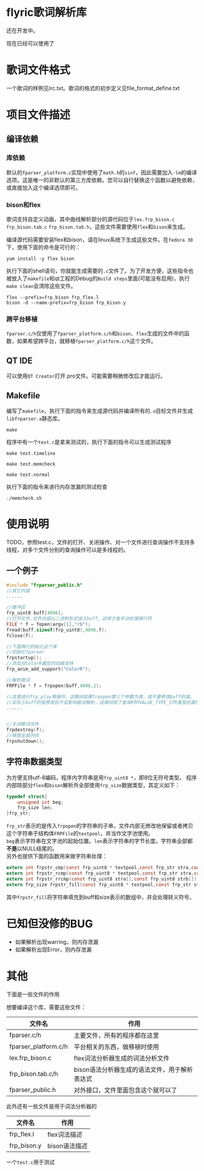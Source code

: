 # flyric歌词解析库

还在开发中。

现在已经可以使用了

# 歌词文件格式
一个歌词的样例见lrc.txt。歌词的格式的初步定义见file_format_define.txt

# 项目文件描述
## 编译依赖
### 库依赖
默认的`fparser_platform.c`实现中使用了`math.h`的`sinf`，因此需要加入`-lm`的编译选项。这是唯一的非默认的第三方库依赖。您可以自行替换这个函数以避免依赖，或直接加入这个编译选项即可。
### bison和flex
歌词支持自定义动画，其中曲线解析部分的源代码位于`lex.frp_bison.c` `frp_bison.tab.c` `frp_bison.tab.h`，这些文件需要使用`flex`和`bison`来生成。

编译源代码需要安装flex和bison，请在linux系统下生成这些文件。在`fedora 30`下，使用下面的命令是可行的：
```
yum install -y flex bison
```
执行下面的shell语句，你就能生成需要的`.c`文件了。为了开发方便，这些指令也被放入了`makefile`和qt工程的Debug的`Build steps`里面(可能没有启用)，执行`make clean`会清除这些文件。
```
flex --prefix=frp_bison frp_flex.l
bison -d --name-prefix=frp_bison frp_bison.y
```
### 跨平台移植
`fparser.c/h`仅使用了`fparser_platform.c/h`和`bison`、`flex`生成的文件中的函数，如果希望跨平台，就移植`fparser_platform.c/h`这个文件。

## QT IDE
可以使用`QT Creator`打开.pro文件。可能需要稍微修改后才能运行。
## Makefile
编写了`makefile`，执行下面的指令来生成源代码并编译所有的`.o`目标文件并生成`libfrparser.a`静态库。
```
make
```
程序中有一个`test.c`是拿来测试的，执行下面的指令可以生成测试程序
```
make test.timeline
```
```
make test.memcheck
```
```
make test.normal
```
执行下面的指令来进行内存泄漏的测试检查
```
./memcheck.sh
```

# 使用说明
TODO，参照test.c，文件的打开、关闭操作、对一个文件进行查询操作不支持多线程，对多个文件分别的查询操作可以是多线程的。
## 一个例子
```c
#include "frparser_public.h"
//其它内容
......

//缓冲区
frp_uint8 buff[4096];
//打开文件,文件内容以二进制形式读入buff，这样才能手动处理换行符
FILE * f = fopen(argv[1],"rb");
fread(buff,sizeof(frp_uint8),4096,f);
fclose(f);

//下面两行初始化这个库
//初始化fparser
frpstartup();
//添加对ColorR属性的动画支持
frp_anim_add_support("ColorR");

//解析歌词
FRPFile * f = frpopen(buff,4096,1);

//这里进行frp_play等操作，这期间如果frpopen第三个参数为真，就不要修改buff的值。
//实际上buff的值修改后不会影响歌词解析，这期间除了查询FRPVALUE_TYPE_STR类型的属性的具体值以外是不会去访问buff的。
......


//关闭歌词文件
frpdestroy(f);
//释放全部内存
frpshutdown();
```

## 字符串数据类型
为方便支持utf-8编码，程序内字符串是用`frp_uint8 *`，即8位无符号类型。
程序内部除部分`flex`和`bison`解析外全部使用`frp_size`数据类型，其定义如下：
```c
typedef struct{
    unsigned int beg;
    frp_size len;
}frp_str;
```
`frp_str`表示的是传入`frpopen`的字符串的子串，文件内部无修改地保留或者拷贝这个字符串于结构体`FRPFile`的`textpool`，并当作文字池使用。  
`beg`表示字符串在文字池的起始位置。`len`表示字符串的字节长度。字符串全部都**不是**以NULL结尾的。  
另外也提供下面的函数用来做字符串处理：
```c
extern int frpstr_cmp(const frp_uint8 * textpool,const frp_str stra,const frp_str strb);
extern int frpstr_rcmp(const frp_uint8 * textpool,const frp_str stra,const frp_uint8 strb[]);
extern int frpstr_rrcmp(const frp_uint8 stra[],const frp_uint8 strb[]);
extern frp_size frpstr_fill(const frp_uint8 * textpool,const frp_str str,frp_uint8 buff[],frp_size size);
```
其中`frpstr_fill`将字符串填充到buff和size表示的数组中，并会处理转义符号。

# 已知但没修的BUG
- 如果解析出现warring，则内存泄漏
- 如果解析出现Error，则内存泄漏
# 其他
下面是一些文件的作用

想要编译这个库，需要这些文件：

文件名|作用
------|------
fparser.c/h|主要文件，所有的程序都在这里
fparser_platform.c/h|平台相关的东西，做移植时使用
lex.frp_bison.c|flex词法分析器生成的词法分析文件
frp_bison.tab.c/h|bison语法分析器生成的语法文件，用于解析表达式
fparser_public.h|对外接口，文件里面包含这个就可以了

此外还有一些文件是用于词法分析器的

文件名|作用
---|---
frp_flex.l|flex词法描述
frp_bison.y|bison语法描述

一个`test.c`用于测试